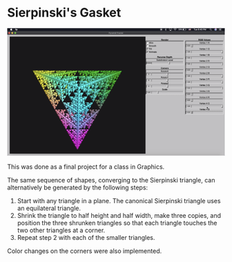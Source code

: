 # Sierpinski's Gasket

![alt text](https://github.com/williamzhang012998/sierpinski/blob/master/example.png)

This was done as a final project for a class in Graphics.

The same sequence of shapes, converging to the Sierpinski triangle, can alternatively be generated by the following steps:
1. Start with any triangle in a plane. The canonical Sierpinski triangle uses an equilateral triangle.
2. Shrink the triangle to half height and half width, make three copies, and position the three shrunken triangles so that each triangle touches the two other triangles at a corner.
3. Repeat step 2 with each of the smaller triangles.

Color changes on the corners were also implemented.

